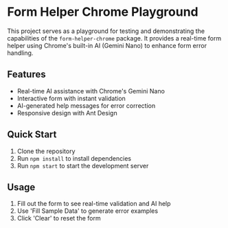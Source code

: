 # Form Helper Chrome Playground

This project serves as a playground for testing and demonstrating the capabilities of the `form-helper-chrome` package. It provides a real-time form helper using Chrome's built-in AI (Gemini Nano) to enhance form error handling.

## Features

- Real-time AI assistance with Chrome's Gemini Nano
- Interactive form with instant validation
- AI-generated help messages for error correction
- Responsive design with Ant Design

## Quick Start

1. Clone the repository
2. Run `npm install` to install dependencies
3. Run `npm start` to start the development server

## Usage

1. Fill out the form to see real-time validation and AI help
2. Use 'Fill Sample Data' to generate error examples
3. Click 'Clear' to reset the form

